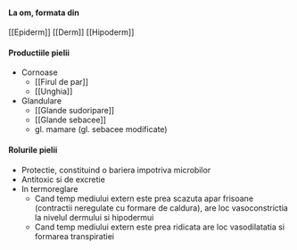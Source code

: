 #### La om, formata din
[[Epiderm]]
[[Derm]]
[[Hipoderm]]

#### Productiile pielii
- Cornoase
	- [[Firul de par]]
	- [[Unghia]]
- Glandulare
	- [[Glande sudoripare]]
	- [[Glande sebacee]]
	- gl. mamare (gl. sebacee modificate)

#### Rolurile pielii
- Protectie, constituind o bariera impotriva microbilor
- Antitoxic si de excretie
- In termoreglare
	- Cand temp mediului extern este prea scazuta apar frisoane (contractii neregulate cu formare de caldura), are loc vasoconstrictia la nivelul dermului si hipodermui
	- Cand temp mediului extern este prea ridicata are loc vasodilatatia si formarea transpiratiei